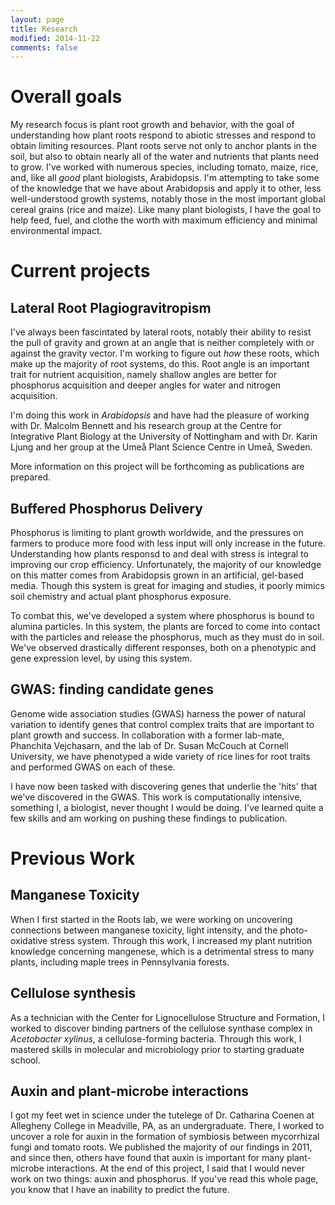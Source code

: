 ```yaml
---
layout: page
title: Research
modified: 2014-11-22
comments: false
---
```


# Overall goals

My research focus is plant root growth and behavior, with the goal of understanding how plant roots respond to abiotic stresses and respond to obtain limiting resources. Plant roots serve not only to anchor plants in the soil, but also to obtain nearly all of the water and nutrients that plants need to grow. I've worked with numerous species, including tomato, maize, rice, and, like all *good* plant biologists, Arabidopsis. I'm attempting to take some of the knowledge that we have about Arabidopsis and apply it to other, less well-understood growth systems, notably those in the most important global cereal grains (rice and maize). Like many plant biologists, I have the goal to help feed, fuel, and clothe the worth with maximum efficiency and minimal environmental impact. 

# Current projects

## Lateral Root Plagiogravitropism

I've always been fascintated by lateral roots, notably their ability to resist the pull of gravity and grown at an angle that is neither completely with or against the gravity vector. I'm working to figure out *how* these roots, which make up the majority of root systems, do this. Root angle is an important trait for nutrient acquisition, namely shallow angles are better for phosphorus acquisition and deeper angles for water and nitrogen acquisition. 

I'm doing this work in *Arabidopsis* and have had the pleasure of working with Dr. Malcolm Bennett and his research group at the Centre for Integrative Plant Biology at the University of Nottingham and with Dr. Karin Ljung and her group at the Ume&aring; Plant Science Centre in Ume&aring;, Sweden.

More information on this project will be forthcoming as publications are prepared.

## Buffered Phosphorus Delivery

Phosphorus is limiting to plant growth worldwide, and the pressures on farmers to produce more food with less input will only increase in the future. Understanding how plants responsd to and deal with stress is integral to improving our crop efficiency. Unfortunately, the majority of our knowledge on this matter comes from Arabidopsis grown in an artificial, gel-based media. Though this system is great for imaging and studies, it poorly mimics soil chemistry and actual plant phosphorus exposure.

To combat this, we've developed a system where phosphorus is bound to alumina particles. In this system, the plants are forced to come into contact with the particles and release the phosphorus, much as they must do in soil. We've observed drastically different responses, both on a phenotypic and gene expression level, by using this system.

## GWAS: finding candidate genes

Genome wide association studies (GWAS) harness the power of natural variation to identify genes that control complex traits that are important to plant growth and success. In collaboration with a former lab-mate, Phanchita Vejchasarn, and the lab of Dr. Susan McCouch at Cornell University, we have phenotyped a wide variety of rice lines for root traits and performed GWAS on each of these.

I have now been tasked with discovering genes that underlie the 'hits' that we've discovered in the GWAS. This work is computationally intensive, something I, a biologist, never thought I would be doing. I've learned quite a few skills and am working on pushing these findings to publication.

# Previous Work

## Manganese Toxicity 

When I first started in the Roots lab, we were working on uncovering connections between manganese toxicity, light intensity, and the photo-oxidative stress system. Through this work, I increased my plant nutrition knowledge concerning mangenese, which is a detrimental stress to many plants, including maple trees in Pennsylvania forests.

## Cellulose synthesis

As a technician with the Center for Lignocellulose Structure and Formation, I worked to discover binding partners of the cellulose synthase complex in *Acetobacter xylinus*, a cellulose-forming bacteria. Through this work, I mastered skills in molecular and microbiology prior to starting graduate school.

## Auxin and plant-microbe interactions

I got my feet wet in science under the tutelege of Dr. Catharina Coenen at Allegheny College in Meadville, PA, as an undergraduate. There, I worked to uncover a role for auxin in the formation of symbiosis between mycorrhizal fungi and tomato roots. We published the majority of our findings in 2011, and since then, others have found that auxin is important for many plant-microbe interactions. At the end of this project, I said that I would never work on two things: auxin and phosphorus. If you've read this whole page, you know that I have an inability to predict the future.